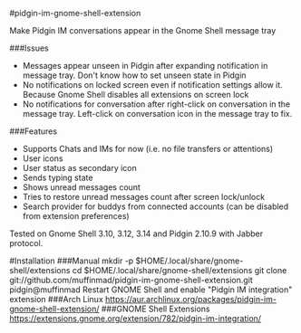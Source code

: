 #pidgin-im-gnome-shell-extension

Make Pidgin IM conversations appear in the Gnome Shell message tray

###Issues
- Messages appear unseen in Pidgin after expanding notification in message tray. Don't know how to set unseen state in Pidgin
- No notifications on locked screen even if notification settings allow it. Because Gnome Shell disables all extensions on screen lock
- No notifications for conversation after right-click on conversation in the message tray. Left-click on conversation icon in the message tray to fix.

###Features
- Supports Chats and IMs for now (i.e. no file transfers or attentions)
- User icons
- User status as secondary icon
- Sends typing state
- Shows unread messages count
- Tries to restore unread messages count after screen lock/unlock
- Search provider for buddys from connected accounts (can be disabled from extension preferences)

Tested on Gnome Shell 3.10, 3.12, 3.14 and Pidgin 2.10.9 with Jabber protocol.

#Installation
###Manual
    mkdir -p $HOME/.local/share/gnome-shell/extensions
    cd $HOME/.local/share/gnome-shell/extensions
    git clone git://github.com/muffinmad/pidgin-im-gnome-shell-extension.git pidgin@muffinmad
Restart GNOME Shell and enable "Pidgin IM integration" extension
###Arch Linux
https://aur.archlinux.org/packages/pidgin-im-gnome-shell-extension/
###GNOME Shell Extensions
https://extensions.gnome.org/extension/782/pidgin-im-integration/
